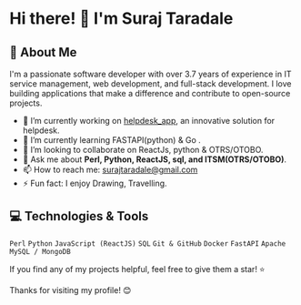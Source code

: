 <div>
    <h1>Hi there! 👋 I'm Suraj Taradale</h1>
</div>

<h2>🚀 About Me</h2>
<p>I'm a passionate software developer with over 3.7 years of experience in IT service management, web development, and full-stack development. I love building applications that make a difference and contribute to open-source projects.</p>
<ul>
    <li>🔭 I’m currently working on <a href="[https://github.com/your-github-repo](https://github.com/SurajTaradale/helpdesk_app)">helpdesk_app</a>, an innovative solution for helpdesk.</li>
    <li>🌱 I’m currently learning FASTAPI(python) & Go .</li>
    <li>👯 I’m looking to collaborate on ReactJs, python & OTRS/OTOBO.</li>
    <li>💬 Ask me about <strong>Perl, Python, ReactJS, sql, and ITSM(OTRS/OTOBO)</strong>.</li>
    <li>📫 How to reach me: <a href="mailto:surajtaradale@gmail.com">surajtaradale@gmail.com</a></li>
    <li>⚡ Fun fact: I enjoy Drawing, Travelling.</li>
</ul>

<h2>💻 Technologies & Tools</h2>
<div class="technologies">
    <code>Perl</code>
    <code>Python</code>
    <code>JavaScript (ReactJS)</code>
    <code>SQL</code>
    <code>Git & GitHub</code>
    <code>Docker</code>
    <code>FastAPI</code>
    <code>Apache</code>
    <code>MySQL / MongoDB</code>
</div>

<footer>
    <p>If you find any of my projects helpful, feel free to give them a star! ⭐</p>
    <p>Thanks for visiting my profile! 😊</p>
</footer>
